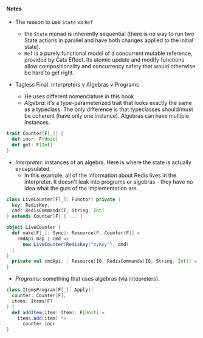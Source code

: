 #### Notes
* The reason to use `State` vs `Ref`
    - the `State` monad is inherently sequential (there is no way to run two State actions in parallel and have both changes applied to the initial state).
    - `Ref` is a purely functional model of a concurrent mutable reference, provided by Cats
      Effect. Its atomic update and modify functions allow compositionality and concurrency
      safety that would otherwise be hard to get right.
      
* Tagless Final: Interpreters v Algebras v Programs
    - He uses different nomenclature in this book
    - *Algebra*: it's a type-parameterized trait that looks exactly the same as
      a typeclass. The only difference is that typeclasses should/must be
      coherent (have only one instance). Algebras can have multiple instances.

```scala
trait Counter[F[_]] {
  def incr: F[Unit]
  def get: F[Int]
}
```

  - *Interpreter*: instances of an algebra. Here is where the state is
    actually encapsulated.
    * In this example, all of the information about Redis lives in the
      interpreter. It doesn't leak into programs or algebras - they have no
      idea what the guts of the implementation are.

```scala
class LiveCounter[F[_]: Functor] private (
  key: RedisKey,
  cmd: RedisCommands[F, String, Int]
) extends Counter[F] { ... }

object LiveCounter {
  def make[F[_]: Sync]: Resource[F, Counter[F]] =
    cmdApi.map { cmd =>
      new LiveCounter(RedisKey("myKey"), cmd)
  }
}
  private val cmdApi: : Resource[IO, RedisCommands[IO, String, Int]] = ???
}
```

  - *Programs*: something that uses algebras (via intepreters).

```scala
class ItemsProgram[F[_]: Apply](
  counter: Counter[F],
  items: Items[F]
) {
  def addItem(item: Item): F[Unit] =
    items.add(item) *>
      counter.incr
}
```
